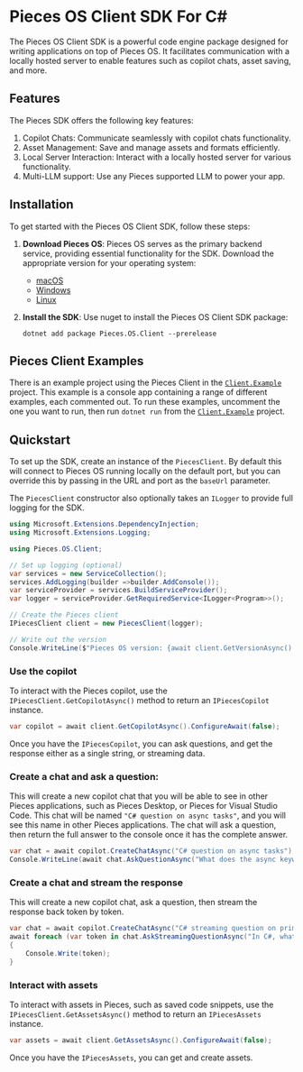 # Pieces OS Client SDK For C#

The Pieces OS Client SDK is a powerful code engine package designed for writing applications on top of Pieces OS. It facilitates communication with a locally hosted server to enable features such as copilot chats, asset saving, and more.

## Features

The Pieces SDK offers the following key features:

1. Copilot Chats: Communicate seamlessly with copilot chats functionality.
1. Asset Management: Save and manage assets and formats efficiently.
1. Local Server Interaction: Interact with a locally hosted server for various functionality.
1. Multi-LLM support: Use any Pieces supported LLM to power your app.

## Installation

To get started with the Pieces OS Client SDK, follow these steps:

1. **Download Pieces OS**: Pieces OS serves as the primary backend service, providing essential functionality for the SDK. Download the appropriate version for your operating system:
   - [macOS](https://docs.pieces.app/installation-getting-started/macos) 
   - [Windows](https://docs.pieces.app/installation-getting-started/windows) 
   - [Linux](https://docs.pieces.app/installation-getting-started/linux)

1. **Install the SDK**: Use nuget to install the Pieces OS Client SDK package:

   ```shell
   dotnet add package Pieces.OS.Client --prerelease
   ```

## Pieces Client Examples

There is an example project using the Pieces Client in the [`Client.Example`](https://github.com/pieces-app/pieces-os-client-sdk-for-csharp/tree/main/src/Client.Example/Program.cs) project. This example is a console app containing a range of different examples, each commented out. To run these examples, uncomment the one you want to run, then run `dotnet run` from the [`Client.Example`](https://github.com/pieces-app/pieces-os-client-sdk-for-csharp/tree/main/src/Client.Example) project.

## Quickstart

To set up the SDK, create an instance of the `PiecesClient`. By default this will connect to Pieces OS running locally on the default port, but you can override this by passing in the URL and port as the `baseUrl` parameter.

The `PiecesClient` constructor also optionally takes an `ILogger` to provide full logging for the SDK.

```csharp
using Microsoft.Extensions.DependencyInjection;
using Microsoft.Extensions.Logging;

using Pieces.OS.Client;

// Set up logging (optional)
var services = new ServiceCollection();
services.AddLogging(builder =>builder.AddConsole());
var serviceProvider = services.BuildServiceProvider();
var logger = serviceProvider.GetRequiredService<ILogger<Program>>();

// Create the Pieces client
IPiecesClient client = new PiecesClient(logger);

// Write out the version
Console.WriteLine($"Pieces OS version: {await client.GetVersionAsync().ConfigureAwait(false)}");
```

### Use the copilot

To interact with the Pieces copilot, use the `IPiecesClient.GetCopilotAsync()` method to return an `IPiecesCopilot` instance.

```csharp
var copilot = await client.GetCopilotAsync().ConfigureAwait(false);
```

Once you have the `IPiecesCopilot`, you can ask questions, and get the response either as a single string, or streaming data.

### Create a chat and ask a question:

This will create a new copilot chat that you will be able to see in other Pieces applications, such as Pieces Desktop, or Pieces for Visual Studio Code. This chat will be named `"C# question on async tasks"`, and you will see this name in other Pieces applications. The chat will ask a question, then return the full answer to the console once it has the complete answer.

```csharp
var chat = await copilot.CreateChatAsync("C# question on async tasks").ConfigureAwait(false);
Console.WriteLine(await chat.AskQuestionAsync("What does the async keyword do in C#?"));
```

### Create a chat and stream the response

This will create a new copilot chat, ask a question, then stream the response back token by token.

```csharp
var chat = await copilot.CreateChatAsync("C# streaming question on primary constructors").ConfigureAwait(false);
await foreach (var token in chat.AskStreamingQuestionAsync("In C#, what is a primary constructor? Give me some example code that declares a class with one."))
{
    Console.Write(token);
}
```

### Interact with assets

To interact with assets in Pieces, such as saved code snippets, use the `IPiecesClient.GetAssetsAsync()` method to return an `IPiecesAssets` instance.

```csharp
var assets = await client.GetAssetsAsync().ConfigureAwait(false);
```

Once you have the `IPiecesAssets`, you can get and create assets.
